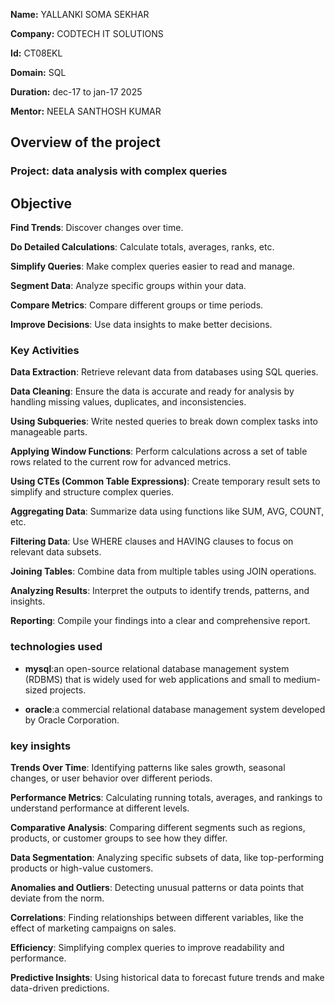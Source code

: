 **Name:** YALLANKI SOMA SEKHAR 

**Company:** CODTECH IT SOLUTIONS

**Id:** CT08EKL

**Domain:** SQL

**Duration:** dec-17 to jan-17 2025

**Mentor:** NEELA SANTHOSH KUMAR


## Overview of the project

### Project: data analysis with complex queries

## Objective

**Find Trends**: Discover changes over time.

**Do Detailed Calculations**: Calculate totals, averages, ranks, etc.

**Simplify Queries**: Make complex queries easier to read and manage.

**Segment Data**: Analyze specific groups within your data.

**Compare Metrics**: Compare different groups or time periods.

**Improve Decisions**: Use data insights to make better decisions.

### Key Activities

**Data Extraction**: Retrieve relevant data from databases using SQL queries.

**Data Cleaning**: Ensure the data is accurate and ready for analysis by handling missing values, duplicates, and inconsistencies.

**Using Subqueries**: Write nested queries to break down complex tasks into manageable parts.

**Applying Window Functions**: Perform calculations across a set of table rows related to the current row for advanced metrics.

**Using CTEs (Common Table Expressions)**: Create temporary result sets to simplify and structure complex queries.

**Aggregating Data**: Summarize data using functions like SUM, AVG, COUNT, etc.

**Filtering Data**: Use WHERE clauses and HAVING clauses to focus on relevant data subsets.

**Joining Tables**: Combine data from multiple tables using JOIN operations.

**Analyzing Results**: Interpret the outputs to identify trends, patterns, and insights.

**Reporting**: Compile your findings into a clear and comprehensive report.

### technologies used

- **mysql**:an open-source relational database management system (RDBMS) that is widely used 
            for web applications and small to medium-sized projects.

- **oracle**:a commercial relational database management system developed by Oracle 
             Corporation.
  
### key insights

**Trends Over Time**: Identifying patterns like sales growth, seasonal changes, or user behavior over different periods.

**Performance Metrics**: Calculating running totals, averages, and rankings to understand performance at different levels.

**Comparative Analysis**: Comparing different segments such as regions, products, or customer groups to see how they differ.

**Data Segmentation**: Analyzing specific subsets of data, like top-performing products or high-value customers.

**Anomalies and Outliers**: Detecting unusual patterns or data points that deviate from the norm.

**Correlations**: Finding relationships between different variables, like the effect of marketing campaigns on sales.

**Efficiency**: Simplifying complex queries to improve readability and performance.

**Predictive Insights**: Using historical data to forecast future trends and make data-driven predictions.
